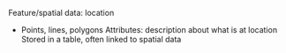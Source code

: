 Feature/spatial data: location
- Points, lines, polygons
Attributes: description about what is at location
	Stored in a table, often linked to spatial data
